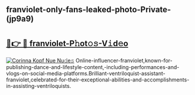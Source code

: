 ## franviolet-only-fans​-leaked-photo​-Private-(jp9a9)


# <h2><a href="https://mediaupload.pro?title=franviolet&ref=git">🔗👉 🔴 franviolet-P𝚑ot𝚘𝚜-V𝚒d𝚎o</a></h2>

[![Corinna Kopf Nue Nu𝚍e𝚜](https://i.imgur.com/0qMVB7G.gif)](https://mediaupload.pro?title=franviolet&ref=git)
Online-influencer-franviolet,known-for-publishing-dance-and-lifestyle-content,-including-performances-and-vlogs-on-social-media-platforms.Brilliant-ventriloquist-assistant-franviolet,celebrated-for-their-exceptional-abilities-and-accomplishments-in-assisting-ventriloquists.  